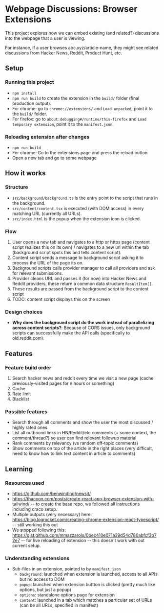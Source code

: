 # Webpage Discussions: Browser Extensions

This project explores how we can embed existing (and related?) discussions into the webpage that a user is viewing.

For instance, if a user browses abc.xyz/article-name, they might see related discussions from Hacker News, Reddit, Product Hunt, etc.

## Setup

### Running this project

- `npm install`
- `npm run build` to create the extension in the `build/` folder (final production output).
- For chrome: go to `chrome://extensions/` and `Load unpacked`, point it to the `build/` folder.
- For firefox: go to `about:debugging#/runtime/this-firefox` and `Load temporary extension`, point it to the `manifest.json`.

### Reloading extension after changes

- `npm run build`
- For chrome: Go to the extensions page and press the reload button
- Open a new tab and go to some webpage

## How it works

### Structure

- `src/background/background.ts` is the entry point to the script that runs in the background.
- `src/content/content.tsx` is executed (with DOM access) in every matching URL (currently all URLs).
- `src/index.html` is the popup when the extension icon is clicked.

### Flow

1. User opens a new tab and navigates to a http or https page (content script realizes this on its own) / navigates to a new url within the tab (background script spots this and tells content script).
1. Content script sends a message to background script asking it to process the URL of the page its on.
1. Background scripts calls provider manager to call all providers and ask for relevant submissions.
1. Provider cleans URL and passes it (for now) into Hacker News and Reddit providers, these return a common data structure `ResultItem[]`.
1. These results are passed from the background script to the content script
1. TODO: content script displays this on the screen

### Design choices

- **Why does the background script do the work instead of parallelizing across content scripts?**: Because of CORS issues, only background scripts can successfully make the API calls (specifically to old.reddit.com).

## Features

### Feature build order

1. Search hacker news and reddit every time we visit a new page (cache previously-visited pages for n hours or something)
2. Cache
3. Rate limit
4. Blacklist

### Possible features

- Search through all comments and show the user the most discussed / highly rated ones
- List all outbound links in HN/Reddit/etc comments (+ some context, the comment/thread?) so user can find relevant followup material
- Rank comments by relevancy (vs random off-topic comments)
- Show comments on top of the article in the right places (very difficult, need to know how to link text content in article to comments)

## Learning

### Resources used

- https://github.com/benwinding/newsit/
- https://thacoon.com/posts/create-react-app-browser-extension-with-tailwind/ -- to create the base repo, we followed all instructions including craco setup.
- Multiple outputs (very necessary) here: https://blog.logrocket.com/creating-chrome-extension-react-typescript/ -- still working this out
- We stopped following this: https://gist.github.com/mmazzarolo/0bec410e071a39d54d780abfcf3b72e7 -- for live reloading of extension -- this doesn't work with out current setup.

### Understanding extensions

- Sub-files in an extension, pointed to by `manifest.json`
  - `background`: launched when extension is launched, access to all APIs but no access to DOM
  - `popup`: launched when extension buttton is clicked (pretty much like options, but just a popup)
  - `options`: standalone options page for extension
  - `content`: launched in a tab which matches a particular set of URLs (can be all URLs, specified in manifest)
